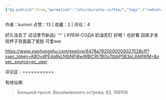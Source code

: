 ```yaml
---
{"dg-publish":true,"permalink":"/xhs/skuratov-coffee/","tags":["rednote","圣彼得堡"],"updated":"2025-03-17T22:16:11.926+08:00"}
---
```


作者：kumori
点赞：13   |   收藏：2   |   评论：4

好久没去了 试试季节新品( ˘꒳​˘ )
КРЕМ-СОДА 奶油苏打 好喝！也好看 回来才发现杯子背面画了笑脸 可爱ww

https://www.xiaohongshu.com/explore/6478a7920000000027028cff?xsec_token=ABOvdPEdg8kLf4bNPj8wWBICRt7BOuTtbbP5B3pL8ARWM=&xsec_source=pc_user

评论区：===========

有地址嘛

> Большой просп. Васильевского острова, 83, 199106